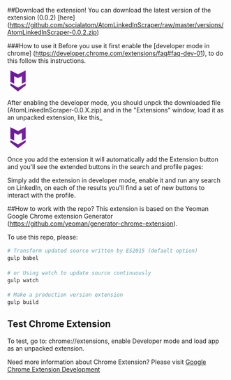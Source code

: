 ##Download the extension!
You can download the latest version of the extension (0.0.2) [here] (https://github.com/socialatom/AtomLinkedInScraper/raw/master/versions/AtomLinkedInScraper-0.0.2.zip)

###How to use it
Before you use it first enable the [developer mode in chrome] (https://developer.chrome.com/extensions/faq#faq-dev-01), to do this follow this instructions.

![Enable Dev Mode](https://github.com/adam-p/markdown-here/raw/master/src/common/images/icon48.png "Logo Title Text 1")

After enabling the developer mode, you should unpck the downloaded file (AtomLinkedInScraper-0.0.X.zip) and in the "Extensions" window, load it as an unpacked extension, like this_

![Enable Dev Mode](https://github.com/adam-p/markdown-here/raw/master/src/common/images/icon48.png "Logo Title Text 1")

Once you add the extension it will automatically add the Extension button and you'll see the extended buttons in the search and profile pages:


Simply add the extension in developer mode, enable it and run any search on LinkedIn, on each of the results you'll find a set of new buttons to interact with the profile.

##How to work with the repo?
This extension is based on the Yeoman Google Chrome extension Generator (https://github.com/yeoman/generator-chrome-extension).

To use this repo, please:

```sh
# Transform updated source written by ES2015 (default option)
gulp babel

# or Using watch to update source continuously
gulp watch

# Make a production version extension
gulp build
```

## Test Chrome Extension

To test, go to: chrome://extensions, enable Developer mode and load app as an unpacked extension.

Need more information about Chrome Extension? Please visit [Google Chrome Extension Development](http://developer.chrome.com/extensions/devguide.html)